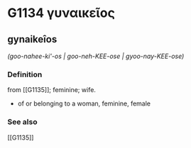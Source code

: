 # G1134 γυναικεῖος

## gynaikeîos

_(goo-nahee-ki'-os | goo-neh-KEE-ose | gyoo-nay-KEE-ose)_

### Definition

from [[G1135]]; feminine; wife.

- of or belonging to a woman, feminine, female

### See also

[[G1135]]

